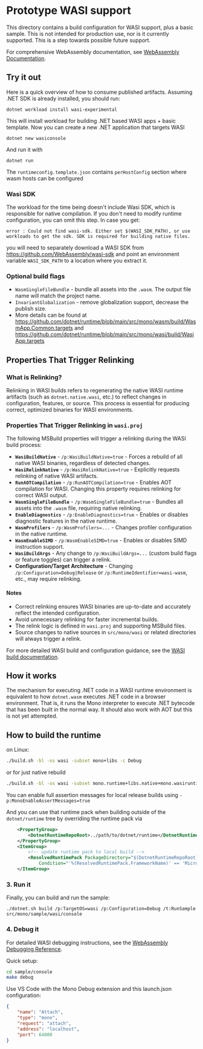 # Prototype WASI support

This directory contains a build configuration for WASI support, plus a basic sample. This is not intended for production use, nor is it currently supported. This is a step towards possible future support.

For comprehensive WebAssembly documentation, see [WebAssembly Documentation](../../../docs/workflow/wasm-documentation.md).

## Try it out

Here is a quick overview of how to consume published artifacts. Assuming .NET SDK is already installed, you should run:

```
dotnet workload install wasi-experimental
```

This will install workload for building .NET based WASI apps + basic template.
Now you can create a new .NET application that targets WASI

```
dotnet new wasiconsole
```

And run it with

```
dotnet run
```

The `runtimeconfig.template.json` contains `perHostConfig` section where wasm hosts can be configured

### Wasi SDK

The workload for the time being doesn't include Wasi SDK, which is responsible for native compilation.
If you don't need to modify runtime configuration, you can omit this step. In case you get:

```
error : Could not find wasi-sdk. Either set $(WASI_SDK_PATH), or use workloads to get the sdk. SDK is required for building native files.
```

you will need to separately download a WASI SDK from https://github.com/WebAssembly/wasi-sdk and point an environment variable `WASI_SDK_PATH` to a location where you extract it.

### Optional build flags

- `WasmSingleFileBundle` - bundle all assets into the `.wasm`. The output file name will match the project name.
- `InvariantGlobalization` - remove globalization support, decrease the publish size.
- More details can be found at https://github.com/dotnet/runtime/blob/main/src/mono/wasm/build/WasmApp.Common.targets and https://github.com/dotnet/runtime/blob/main/src/mono/wasi/build/WasiApp.targets

## Properties That Trigger Relinking

### What is Relinking?

Relinking in WASI builds refers to regenerating the native WASI runtime artifacts (such as `dotnet.native.wasi`, etc.) to reflect changes in configuration, features, or source. This process is essential for producing correct, optimized binaries for WASI environments.

### Properties That Trigger Relinking in `wasi.proj`

The following MSBuild properties will trigger a relinking during the WASI build process:

- **`WasiBuildNative`** - `/p:WasiBuildNative=true` - Forces a rebuild of all native WASI binaries, regardless of detected changes.
- **`WasiRelinkNative`** - `/p:WasiRelinkNative=true` - Explicitly requests relinking of native WASI artifacts.
- **`RunAOTCompilation`** - `/p:RunAOTCompilation=true` - Enables AOT compilation for WASI. Changing this property requires relinking for correct WASI output.
- **`WasmSingleFileBundle`** - `/p:WasmSingleFileBundle=true` - Bundles all assets into the `.wasm` file, requiring native relinking.
- **`EnableDiagnostics`** - `/p:EnableDiagnostics=true` - Enables or disables diagnostic features in the native runtime.
- **`WasmProfilers`** - `/p:WasmProfilers=...` - Changes profiler configuration in the native runtime.
- **`WasmEnableSIMD`** - `/p:WasmEnableSIMD=true` - Enables or disables SIMD instruction support.
- **`WasiBuildArgs`** - Any change to `/p:WasiBuildArgs=...` (custom build flags or feature toggles) can trigger a relink.
- **Configuration/Target Architecture** - Changing `/p:Configuration=Debug|Release` or `/p:RuntimeIdentifier=wasi-wasm`, etc., may require relinking.

#### Notes

- Correct relinking ensures WASI binaries are up-to-date and accurately reflect the intended configuration.
- Avoid unnecessary relinking for faster incremental builds.
- The relink logic is defined in `wasi.proj` and supporting MSBuild files.
- Source changes to native sources in `src/mono/wasi` or related directories will always trigger a relink.

For more detailed WASI build and configuration guidance, see the [WASI build documentation](../../../docs/workflow/building/libraries/webassembly-instructions.md).

## How it works

The mechanism for executing .NET code in a WASI runtime environment is equivalent to how `dotnet.wasm` executes .NET code in a browser environment. That is, it runs the Mono interpreter to execute .NET bytecode that has been built in the normal way. It should also work with AOT but this is not yet attempted.

## How to build the runtime

on Linux:
```.sh
./build.sh -bl -os wasi -subset mono+libs -c Debug
```
or for just native rebuild
```.sh
./build.sh -bl -os wasi -subset mono.runtime+libs.native+mono.wasiruntime -c Debug
```
You can enable full assertion messages for local release builds using
`-p:MonoEnableAssertMessages=true`

And you can use that runtime pack when building outside of the `dotnet/runtime` tree by overriding the runtime pack via


```xml
    <PropertyGroup>
        <DotnetRuntimeRepoRoot>../path/to/dotnet/runtime</DotnetRuntimeRepoRoot>
    </PropertyGroup>
	<ItemGroup>
		<!-- update runtime pack to local build -->
		<ResolvedRuntimePack PackageDirectory="$(DotnetRuntimeRepoRoot)/artifacts/bin/microsoft.netcore.app.runtime.wasi-wasm/Release"
			Condition="'%(ResolvedRuntimePack.FrameworkName)' == 'Microsoft.NETCore.App'" />
	</ItemGroup>
```

### 3. Run it

Finally, you can build and run the sample:

```
./dotnet.sh build /p:TargetOS=wasi /p:Configuration=Debug /t:RunSample src/mono/sample/wasi/console
```

### 4. Debug it

For detailed WASI debugging instructions, see the [WebAssembly Debugging Reference](../../../docs/workflow/debugging/wasm-debugging-reference.md#for-wasi-applications).

Quick setup:
```bash
cd sample/console
make debug
```

Use VS Code with the Mono Debug extension and this launch.json configuration:
```json
{
    "name": "Attach",
    "type": "mono",
    "request": "attach",
    "address": "localhost", 
    "port": 64000
}
```
